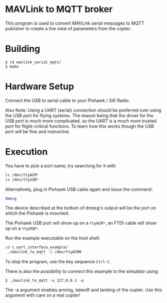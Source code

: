 MAVLink to MQTT broker
========================

This program is used to convert MAVLink serial messages to MQTT publisher to create a live view of parameters from the copter.

Building
========

```
$ cd mavlink_serial_mqtt/
$ make
```

Hardware Setup
=========

Connect the USB to serial cable to your Pixhawk / SiK Radio.  

Also Note: Using a UART (serial) connection should be preferred over using the USB port for flying systems.  The reason being that the driver for the USB port is much more complicated, so the UART is a much more trusted port for flight-critical functions.  To learn how this works though the USB port will be fine and instructive.

Execution
=========

You have to pick a port name, try searching for it with 
```bash
ls /dev/ttyACM* 
ls /dev/ttyUSB*
```

Alternatively, plug in Pixhawk USB cable again and issue the command:

```bash
dmesg
```
The device described at the bottom of dmesg's output will be the port on which the Pixhawk is mounted. 

The Pixhawk USB port will show up on a `ttyACM*`, an FTDI cable will show up on a `ttyUSB*`.


Run the example executable on the host shell:

```bash
cd c_uart_interface_example/
 ./mavlink_to_mqtt -d /dev/ttyACM0
```

To stop the program, use the key sequence `Ctrl-C`.

There is also the possibility to connect this example to the simulator using:

```
$ ./mavlink_to_mqtt -u 127.0.0.1 -a
```
The -a argument enables arming, takeoff and landing of the copter. Use this argument with care on a real copter!
